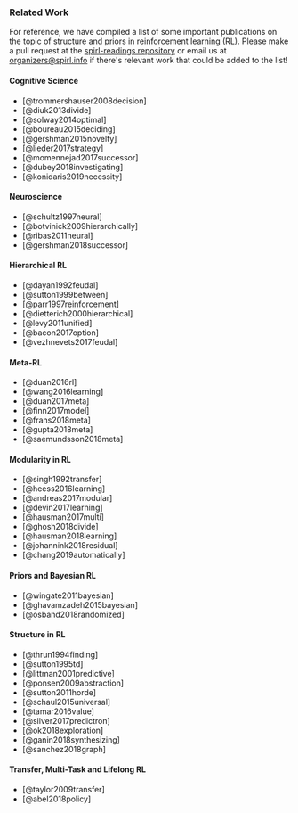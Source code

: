 ### Related Work

For reference, we have compiled a list of some important publications on the topic of structure and priors in reinforcement learning (RL).
Please make a pull request at the [spirl-readings repository](https://github.com/eringrant/spirl-readings) or
email us at [organizers@spirl.info](mailto:organizers@spirl.info) if there's relevant work that could be added to the list!

#### Cognitive Science
* [@trommershauser2008decision]
* [@diuk2013divide]
* [@solway2014optimal]
* [@boureau2015deciding]
* [@gershman2015novelty]
* [@lieder2017strategy]
* [@momennejad2017successor]
* [@dubey2018investigating]
* [@konidaris2019necessity]

#### Neuroscience
* [@schultz1997neural]
* [@botvinick2009hierarchically]
* [@ribas2011neural]
* [@gershman2018successor]

#### Hierarchical RL
* [@dayan1992feudal]
* [@sutton1999between]
* [@parr1997reinforcement]
* [@dietterich2000hierarchical]
* [@levy2011unified]
* [@bacon2017option]
* [@vezhnevets2017feudal]

#### Meta-RL
* [@duan2016rl]
* [@wang2016learning]
* [@duan2017meta]
* [@finn2017model]
* [@frans2018meta]
* [@gupta2018meta]
* [@saemundsson2018meta]

#### Modularity in RL
* [@singh1992transfer]
* [@heess2016learning]
* [@andreas2017modular]
* [@devin2017learning]
* [@hausman2017multi]
* [@ghosh2018divide]
* [@hausman2018learning]
* [@johannink2018residual]
* [@chang2019automatically]

#### Priors and Bayesian RL
* [@wingate2011bayesian]
* [@ghavamzadeh2015bayesian]
* [@osband2018randomized]

#### Structure in RL
* [@thrun1994finding]
* [@sutton1995td]
* [@littman2001predictive]
* [@ponsen2009abstraction]
* [@sutton2011horde]
* [@schaul2015universal]
* [@tamar2016value]
* [@silver2017predictron]
* [@ok2018exploration]
* [@ganin2018synthesizing]
* [@sanchez2018graph]

#### Transfer, Multi-Task and Lifelong RL
* [@taylor2009transfer]
* [@abel2018policy]
